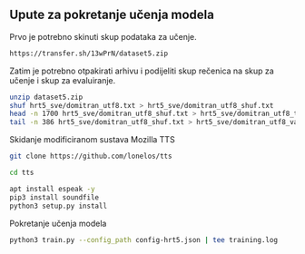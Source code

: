 ## Upute za pokretanje učenja modela

Prvo je potrebno skinuti skup podataka za učenje.

```bash
https://transfer.sh/13wPrN/dataset5.zip
```

Zatim je potrebno otpakirati arhivu i podijeliti skup rečenica na skup za učenje i skup za evaluiranje.
```bash
unzip dataset5.zip
shuf hrt5_sve/domitran_utf8.txt > hrt5_sve/domitran_utf8_shuf.txt 
head -n 1700 hrt5_sve/domitran_utf8_shuf.txt > hrt5_sve/domitran_utf8_train.txt
tail -n 386 hrt5_sve/domitran_utf8_shuf.txt > hrt5_sve/domitran_utf8_val.txt
```

Skidanje modificiranom sustava Mozilla TTS
```bash
git clone https://github.com/lonelos/tts
```

```bash
cd tts
```


```bash
apt install espeak -y
pip3 install soundfile
python3 setup.py install
```

Pokretanje učenja modela
```bash
python3 train.py --config_path config-hrt5.json | tee training.log
```
